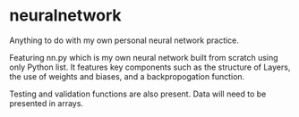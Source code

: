 # neuralnetwork
Anything to do with my own personal neural network practice.

Featuring nn.py which is my own neural network built from scratch using only Python list.
It features key components such as the structure of Layers, the use of weights and biases,
and a backpropogation function.

Testing and validation functions are also present. Data will need to be presented in arrays.
